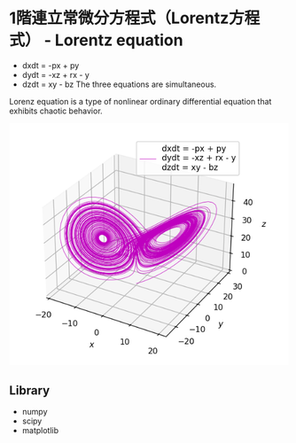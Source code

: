 # 1階連立常微分方程式（Lorentz方程式） - Lorentz equation
- dxdt = -px + py
- dydt = -xz + rx - y
- dzdt = xy - bz
The three equations are simultaneous.

Lorenz equation is a type of nonlinear ordinary differential equation that exhibits chaotic behavior.

![image](/assets/スクリーンショット%202025-03-08%20021036.png)

## Library
- numpy
- scipy
- matplotlib